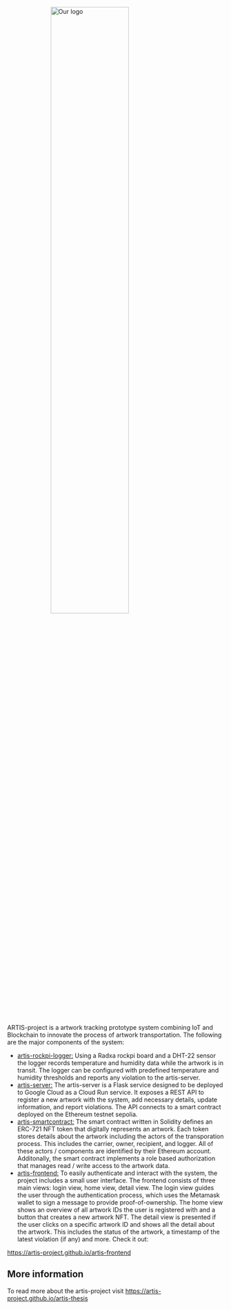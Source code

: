 <img 
    style="display: block; 
           margin-left: auto;
           margin-right: auto;
           width: 60%;"
    src="https://github.com/artis-project/artis-project.github.io/assets/69470817/c343854b-4a3a-4b26-85d2-54abb64ce6f9" 
    alt="Our logo" />

ARTIS-project is a artwork tracking prototype system combining IoT and Blockchain to innovate the process of artwork transportation. The following are the major components of the system:

- [artis-rockpi-logger:](https://github.com/artis-project/artis-rockpi-logger) Using a Radxa rockpi board and a DHT-22 sensor the logger records temperature and humidity data while the artwork is in transit. The logger can be configured with predefined temperature and humidity thresholds and reports any violation to the artis-server.
- [artis-server:](https://github.com/artis-project/artis-server) The artis-server is a Flask service designed to be deployed to Google Cloud as a Cloud Run service. It exposes a REST API to register a new artwork with the system, add necessary details, update information, and report violations. The API connects to a smart contract deployed on the Ethereum testnet sepolia.
- [artis-smartcontract:](https://github.com/artis-project/artis-smartcontract) The smart contract written in Solidity defines an ERC-721 NFT token that digitally represents an artwork. Each token stores details about the artwork including the actors of the transporation process. This includes the carrier, owner, recipient, and logger. All of these actors / components are identified by their Ethereum account. Additonally, the smart contract implements a role based authorization that manages read / write access to the artwork data.
- [artis-frontend:](https://github.com/artis-project/artis-frontend) To easily authenticate and interact with the system, the project includes a small user interface. The frontend consists of three main views: login view, home view, detail view. The login view guides the user through the authentication process, which uses the Metamask wallet to sign a message to provide proof-of-ownership. The home view shows an overview of all artwork IDs the user is registered with and a button that creates a new artwork NFT. The detail view is presented if the user clicks on a specific artwork ID and shows all the detail about the artwork. This includes the status of the artwork, a timestamp of the latest violation (if any) and more. Check it out:

<a style="text-align: center;" href="https://artis-project.github.io/artis-frontend">https://artis-project.github.io/artis-frontend</a>

## More information
To read more about the artis-project visit <a href="https://artis-project.github.io/artis-thesis">https://artis-project.github.io/artis-thesis</a>
